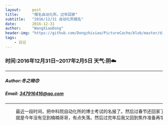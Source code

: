 ```yaml
---
layout:     post
title:      "报名自动化所，过年回家"
subtitle:   "2016/12/31 自动化所报名"
date:       2016-12-31
author:     "WangXiaoDong"
header-img: "https://github.com/Dongzhixiao/PictureCache/blob/master/diaryPic/20161231.jpg?raw=true"
tags:
    - 日记
---
```



### 时间:2016年12月31日~2017年2月5日 天气:阴:cloud:
-----
#####   Author:冬之晓:angry:
#####   Email: 347916416@qq.com
----------

<pre>
    最近一段时间，把中科院自动化所的博士考试的名报了。然后过春节还回家了一趟，在回家的过程中和家人见面，感到很开心，
    就是今年没有见到楠楠哥哥，有点失落。然后过完年后我又回到焦作准备再学习一段时间，然后考完试就去找工作啦！
</pre>